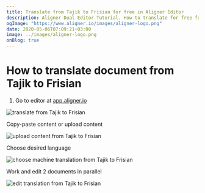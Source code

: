 ```yaml
---
title: Translate from Tajik to Frisian for free in Aligner Editor
description: Aligner Dual Editor Tutorial. How to translate for free from Tajik to Frisian. Aligner is multilingual document management platform. 
ogImage: "https://www.aligner.io/images/aligner-logo.png"
date: 2020-05-06T07:09:21+03:00
image: ../images/aligner-logo.png
onBlog: true
---
```


# How to translate document from Tajik to Frisian

1. Go to editor at [app.aligner.io](https://app.aligner.io "Aligner App web page")

![translate from Tajik to Frisian](../aligner-blank-editor.png "translate from Tajik to Frisian")

Copy-paste content or upload content

![upload content from Tajik to Frisian](../aligner-uploaded-document.png "upload content from Tajik to Frisian")

Choose desired language

![choose machine translation from Tajik to Frisian](../aligner-language-dropdown.png "choose machine translation from Tajik to Frisian")

Work and edit 2 documents in parallel

![edit translation from Tajik to Frisian](../aligner-double-sitded-editor.png "edit translation from Tajik to Frisian")


